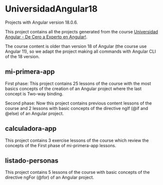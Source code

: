 # UniversidadAngular18

Projects with Angular version 18.0.6.

This project contains all the projects generated from the course [Universidad Angular - De Cero a Experto en Angular!](https://www.udemy.com/course/angular-de-cero-a-experto-angular-2-framework-javascript-html-css/).

The course content is older than version 18 of Angular (the course use Angular 11), so we adapt the project making all commands with Angular CLI of the 18 version.

## mi-primera-app

First phase: This project contains 25 lessons of the course with the most basics concepts of the creation of an Angular project where the last concept is Two-way binding.

Second phase: Now this project contains previous content lessons of the course and 2 lessons with basic concepts of the directive ngIf (@if and @else) of an Angular project. 

## calculadora-app

This project contains 3 exercise lessons of the course which review the concepts of the First phase of mi-primera-app lessons.

## listado-personas

This project contains 5 lessons of the course with basic concepts of the directive ngFor (@for) of an Angular project. 